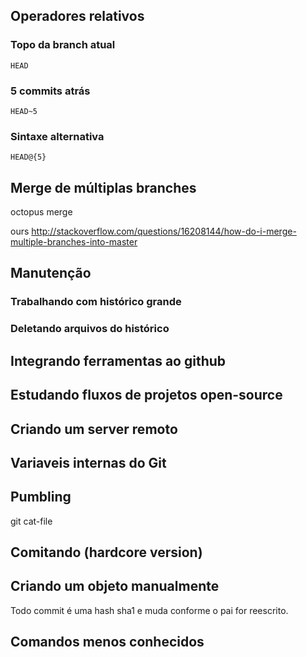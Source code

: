 Operadores relativos
--------------------

### Topo da branch atual

```
HEAD

```

### 5 commits atrás

```
HEAD~5

```

### Sintaxe alternativa

```
HEAD@{5}

```

Merge de múltiplas branches
---------------------------

octopus merge

ours
http://stackoverflow.com/questions/16208144/how-do-i-merge-multiple-branches-into-master

Manutenção
----------

### Trabalhando com histórico grande

### Deletando arquivos do histórico

Integrando ferramentas ao github
--------------------------------

Estudando fluxos de projetos open-source
----------------------------------------

Criando um server remoto
------------------------

Variaveis internas do Git
-------------------------

Pumbling
--------

git cat-file

Comitando (hardcore version)
--------------------------

Criando um objeto manualmente
-----------------------------


Todo commit é uma hash sha1 e muda conforme o pai for reescrito.

Comandos menos conhecidos
-------------------------
